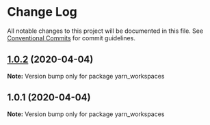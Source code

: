 # Change Log

All notable changes to this project will be documented in this file.
See [Conventional Commits](https://conventionalcommits.org) for commit guidelines.

## [1.0.2](https://github.com/jherey/yarn_workspaces/compare/v1.0.1...v1.0.2) (2020-04-04)

**Note:** Version bump only for package yarn_workspaces





## 1.0.1 (2020-04-04)

**Note:** Version bump only for package yarn_workspaces
